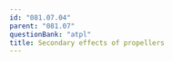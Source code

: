 ```yaml
---
id: "081.07.04"
parent: "081.07"
questionBank: "atpl"
title: Secondary effects of propellers
---
```

